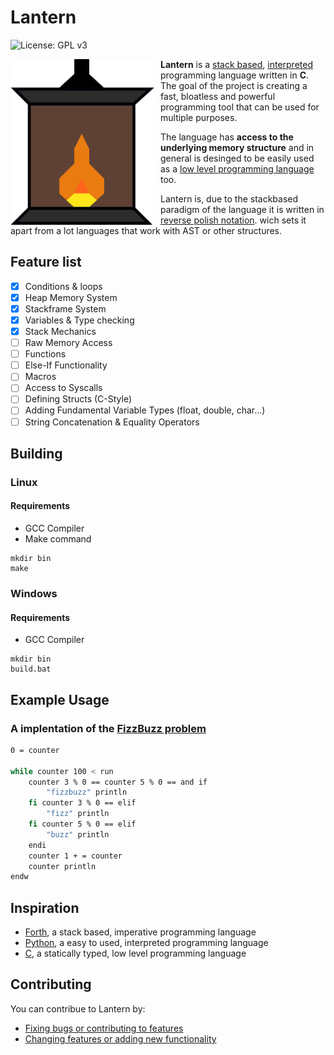 # Lantern
![License: GPL v3](https://img.shields.io/badge/License-GPLv3-blue.svg)

<img src="https://github.com/cococry/Lantern/blob/main/branding/lantern_logo.png"
     alt="Lantern Logo"
     style="float: left; margin-right: 10px;" 
     width=230px
     />
     
**Lantern** is a [stack based](https://en.wikipedia.org/wiki/Stack-oriented_programming), [interpreted](https://en.wikipedia.org/wiki/Interpreter_(computing)) programming language written in **C**.
The goal of the project is creating a fast, bloatless and powerful programming tool 
that can be used for multiple purposes. 

The language has **access to the underlying memory structure** and in general
is desinged to be easily used as a [low level programming language](https://en.wikipedia.org/wiki/Low-level_programming_language) too.

Lantern is, due to the stackbased paradigm of the language it is written in 
[reverse polish notation](https://en.wikipedia.org/wiki/Reverse_Polish_notation).
wich sets it apart from a lot languages that work with AST or other structures.

## Feature list

- [x] Conditions & loops
- [x] Heap Memory System
- [x] Stackframe System
- [x] Variables & Type checking
- [x] Stack Mechanics
- [ ] Raw Memory Access
- [ ] Functions
- [ ] Else-If Functionality
- [ ] Macros
- [ ] Access to Syscalls
- [ ] Defining Structs (C-Style)
- [ ] Adding Fundamental Variable Types (float, double, char...)
- [ ] String Concatenation & Equality Operators

## Building

### Linux

#### Requirements
- GCC Compiler
- Make command

```console
mkdir bin
make
```

### Windows

#### Requirements
- GCC Compiler

```console
mkdir bin
build.bat
```

## Example Usage

### A implentation of the [FizzBuzz problem](https://de.wikipedia.org/wiki/Fizz_buzz)
```bash
0 = counter

while counter 100 < run
    counter 3 % 0 == counter 5 % 0 == and if
        "fizzbuzz" println
    fi counter 3 % 0 == elif
        "fizz" println
    fi counter 5 % 0 == elif
        "buzz" println
    endi
    counter 1 + = counter
    counter println
endw
```

## Inspiration
- [Forth](https://de.wikipedia.org/wiki/Forth_(Programmiersprache)), a stack based, imperative programming language
- [Python](https://de.wikipedia.org/wiki/Python_(Programmiersprache)), a easy to used, interpreted programming language
- [C](https://de.wikipedia.org/wiki/C_(Programmiersprache)), a statically typed, low level programming language


## Contributing

You can contribue to Lantern by:
  - [Fixing bugs or contributing to features](https://github.com/cococry/Lantern/issues)
  - [Changing features or adding new functionality](https://github.com/cococry/Lantern/pulls)
